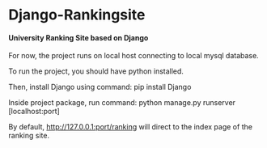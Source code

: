# Django-Rankingsite
#### University Ranking Site based on Django

For now, the project runs on local host connecting to local mysql database.

To run the project, you should have python installed.

Then, install Django using command: pip install Django

Inside project package, run command: python manage.py runserver [localhost:port]

By default, http://127.0.0.1:port/ranking will direct to the index page of the ranking site.
